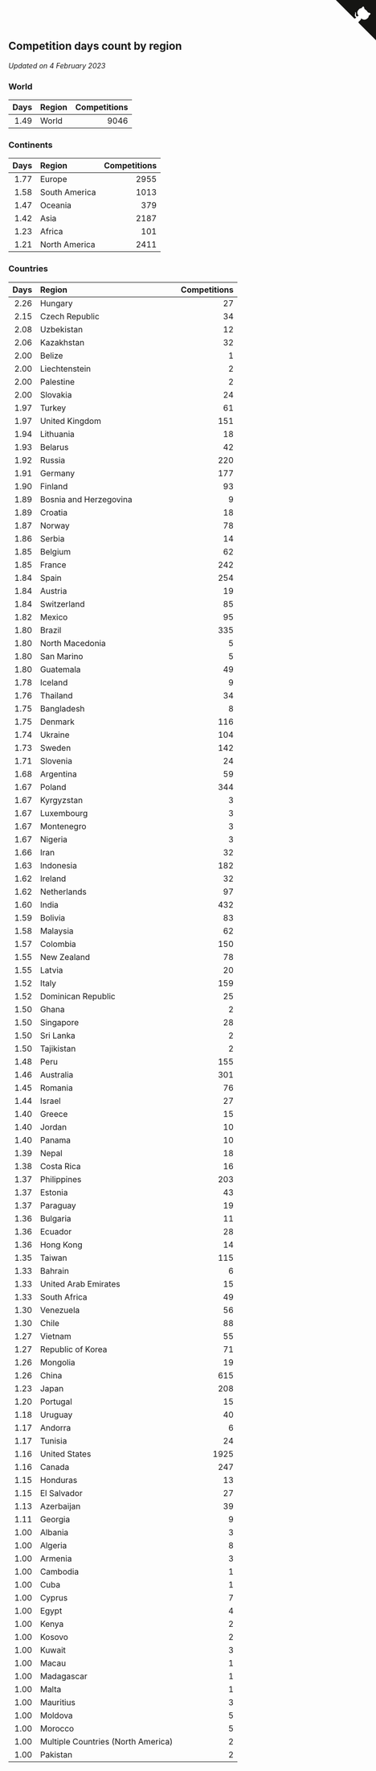 ## Competition days count by region

*Updated on  4 February 2023*


### World

| Days | Region | Competitions |
| ---: | :--- | ---: |
| 1.49 | World | 9046 |

### Continents

| Days | Region | Competitions |
| ---: | :--- | ---: |
| 1.77 | Europe | 2955 |
| 1.58 | South America | 1013 |
| 1.47 | Oceania | 379 |
| 1.42 | Asia | 2187 |
| 1.23 | Africa | 101 |
| 1.21 | North America | 2411 |

### Countries

| Days | Region | Competitions |
| ---: | :--- | ---: |
| 2.26 | Hungary | 27 |
| 2.15 | Czech Republic | 34 |
| 2.08 | Uzbekistan | 12 |
| 2.06 | Kazakhstan | 32 |
| 2.00 | Belize | 1 |
| 2.00 | Liechtenstein | 2 |
| 2.00 | Palestine | 2 |
| 2.00 | Slovakia | 24 |
| 1.97 | Turkey | 61 |
| 1.97 | United Kingdom | 151 |
| 1.94 | Lithuania | 18 |
| 1.93 | Belarus | 42 |
| 1.92 | Russia | 220 |
| 1.91 | Germany | 177 |
| 1.90 | Finland | 93 |
| 1.89 | Bosnia and Herzegovina | 9 |
| 1.89 | Croatia | 18 |
| 1.87 | Norway | 78 |
| 1.86 | Serbia | 14 |
| 1.85 | Belgium | 62 |
| 1.85 | France | 242 |
| 1.84 | Spain | 254 |
| 1.84 | Austria | 19 |
| 1.84 | Switzerland | 85 |
| 1.82 | Mexico | 95 |
| 1.80 | Brazil | 335 |
| 1.80 | North Macedonia | 5 |
| 1.80 | San Marino | 5 |
| 1.80 | Guatemala | 49 |
| 1.78 | Iceland | 9 |
| 1.76 | Thailand | 34 |
| 1.75 | Bangladesh | 8 |
| 1.75 | Denmark | 116 |
| 1.74 | Ukraine | 104 |
| 1.73 | Sweden | 142 |
| 1.71 | Slovenia | 24 |
| 1.68 | Argentina | 59 |
| 1.67 | Poland | 344 |
| 1.67 | Kyrgyzstan | 3 |
| 1.67 | Luxembourg | 3 |
| 1.67 | Montenegro | 3 |
| 1.67 | Nigeria | 3 |
| 1.66 | Iran | 32 |
| 1.63 | Indonesia | 182 |
| 1.62 | Ireland | 32 |
| 1.62 | Netherlands | 97 |
| 1.60 | India | 432 |
| 1.59 | Bolivia | 83 |
| 1.58 | Malaysia | 62 |
| 1.57 | Colombia | 150 |
| 1.55 | New Zealand | 78 |
| 1.55 | Latvia | 20 |
| 1.52 | Italy | 159 |
| 1.52 | Dominican Republic | 25 |
| 1.50 | Ghana | 2 |
| 1.50 | Singapore | 28 |
| 1.50 | Sri Lanka | 2 |
| 1.50 | Tajikistan | 2 |
| 1.48 | Peru | 155 |
| 1.46 | Australia | 301 |
| 1.45 | Romania | 76 |
| 1.44 | Israel | 27 |
| 1.40 | Greece | 15 |
| 1.40 | Jordan | 10 |
| 1.40 | Panama | 10 |
| 1.39 | Nepal | 18 |
| 1.38 | Costa Rica | 16 |
| 1.37 | Philippines | 203 |
| 1.37 | Estonia | 43 |
| 1.37 | Paraguay | 19 |
| 1.36 | Bulgaria | 11 |
| 1.36 | Ecuador | 28 |
| 1.36 | Hong Kong | 14 |
| 1.35 | Taiwan | 115 |
| 1.33 | Bahrain | 6 |
| 1.33 | United Arab Emirates | 15 |
| 1.33 | South Africa | 49 |
| 1.30 | Venezuela | 56 |
| 1.30 | Chile | 88 |
| 1.27 | Vietnam | 55 |
| 1.27 | Republic of Korea | 71 |
| 1.26 | Mongolia | 19 |
| 1.26 | China | 615 |
| 1.23 | Japan | 208 |
| 1.20 | Portugal | 15 |
| 1.18 | Uruguay | 40 |
| 1.17 | Andorra | 6 |
| 1.17 | Tunisia | 24 |
| 1.16 | United States | 1925 |
| 1.16 | Canada | 247 |
| 1.15 | Honduras | 13 |
| 1.15 | El Salvador | 27 |
| 1.13 | Azerbaijan | 39 |
| 1.11 | Georgia | 9 |
| 1.00 | Albania | 3 |
| 1.00 | Algeria | 8 |
| 1.00 | Armenia | 3 |
| 1.00 | Cambodia | 1 |
| 1.00 | Cuba | 1 |
| 1.00 | Cyprus | 7 |
| 1.00 | Egypt | 4 |
| 1.00 | Kenya | 2 |
| 1.00 | Kosovo | 2 |
| 1.00 | Kuwait | 3 |
| 1.00 | Macau | 1 |
| 1.00 | Madagascar | 1 |
| 1.00 | Malta | 1 |
| 1.00 | Mauritius | 3 |
| 1.00 | Moldova | 5 |
| 1.00 | Morocco | 5 |
| 1.00 | Multiple Countries (North America) | 2 |
| 1.00 | Pakistan | 2 |


<a href="https://github.com/jonatanklosko/wca_statistics" class="github-corner" aria-label="View source on Github"><svg width="80" height="80" viewBox="0 0 250 250" style="fill:#151513; color:#fff; position: absolute; top: 0; border: 0; right: 0;" aria-hidden="true"><path d="M0,0 L115,115 L130,115 L142,142 L250,250 L250,0 Z"></path><path d="M128.3,109.0 C113.8,99.7 119.0,89.6 119.0,89.6 C122.0,82.7 120.5,78.6 120.5,78.6 C119.2,72.0 123.4,76.3 123.4,76.3 C127.3,80.9 125.5,87.3 125.5,87.3 C122.9,97.6 130.6,101.9 134.4,103.2" fill="currentColor" style="transform-origin: 130px 106px;" class="octo-arm"></path><path d="M115.0,115.0 C114.9,115.1 118.7,116.5 119.8,115.4 L133.7,101.6 C136.9,99.2 139.9,98.4 142.2,98.6 C133.8,88.0 127.5,74.4 143.8,58.0 C148.5,53.4 154.0,51.2 159.7,51.0 C160.3,49.4 163.2,43.6 171.4,40.1 C171.4,40.1 176.1,42.5 178.8,56.2 C183.1,58.6 187.2,61.8 190.9,65.4 C194.5,69.0 197.7,73.2 200.1,77.6 C213.8,80.2 216.3,84.9 216.3,84.9 C212.7,93.1 206.9,96.0 205.4,96.6 C205.1,102.4 203.0,107.8 198.3,112.5 C181.9,128.9 168.3,122.5 157.7,114.1 C157.9,116.9 156.7,120.9 152.7,124.9 L141.0,136.5 C139.8,137.7 141.6,141.9 141.8,141.8 Z" fill="currentColor" class="octo-body"></path></svg></a><style>.github-corner:hover .octo-arm{animation:octocat-wave 560ms ease-in-out}@keyframes octocat-wave{0%,100%{transform:rotate(0)}20%,60%{transform:rotate(-25deg)}40%,80%{transform:rotate(10deg)}}@media (max-width:500px){.github-corner:hover .octo-arm{animation:none}.github-corner .octo-arm{animation:octocat-wave 560ms ease-in-out}}</style>
